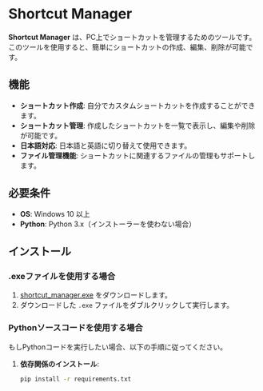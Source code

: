 # Shortcut Manager

**Shortcut Manager** は、PC上でショートカットを管理するためのツールです。このツールを使用すると、簡単にショートカットの作成、編集、削除が可能です。

## 機能

- **ショートカット作成**: 自分でカスタムショートカットを作成することができます。
- **ショートカット管理**: 作成したショートカットを一覧で表示し、編集や削除が可能です。
- **日本語対応**: 日本語と英語に切り替えて使用できます。
- **ファイル管理機能**: ショートカットに関連するファイルの管理もサポートします。

## 必要条件

- **OS**: Windows 10 以上
- **Python**: Python 3.x（インストーラーを使わない場合）

## インストール

### .exeファイルを使用する場合

1. [shortcut_manager.exe](C:/Users/hayato_minamizuka/Desktop/dist/shortcut_manager.exe) をダウンロードします。
2. ダウンロードした `.exe` ファイルをダブルクリックして実行します。

### Pythonソースコードを使用する場合

もしPythonコードを実行したい場合、以下の手順に従ってください。

1. **依存関係のインストール**:
   ```bash
   pip install -r requirements.txt
